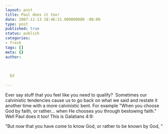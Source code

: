 ```yaml
---
layout: post
title: Paul does it too!
date: 2007-11-13 18:46:51.000000000 -08:00
type: post
published: true
status: publish
categories:
- fresh
tags: []
meta: {}
author:
  
  
  
  Ed
  
---
```

<p>Ever say stuff that you feel like you need to qualify?  Sometimes our calvinistic tendencies cause us to go back on what we said and restate it another time with a more calvinistic bent. For example "When you choose God by faith, or rather... when He chooses you through bestowing faith." Well Paul does it too! This is Galatians 4:9:</p>
<p>"But now that you have come to know God, or rather to be known by God, "</p>
